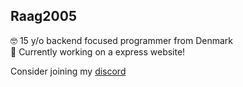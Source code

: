 ## Raag2005
🤓  15 y/o backend focused programmer from Denmark           
👾  Currently working on a express website!

Consider joining my [discord](http://raag2005.dk)
